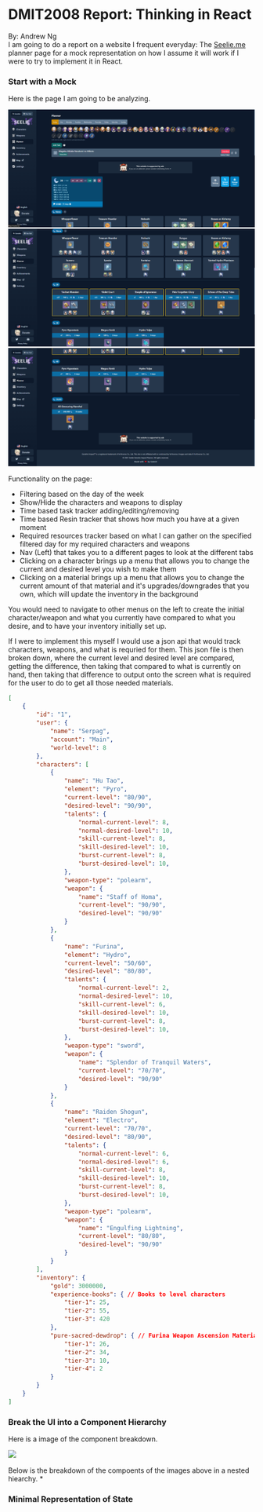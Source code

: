 # DMIT2008 Report: Thinking in React
By: Andrew Ng<br>
I am going to do a report on a website I frequent everyday: The [Seelie.me](https://seelie.inmagi.com/planner) planner page for a mock representation on how I assume it will work if I were to try to implement it in React.

### Start with a Mock
Here is the page I am going to be analyzing.
<!-- Insert Page Images Here -->
![mockSource1](./images/mockSource1.png)
![mockSource2](./images/mockSource2.png)
![mockSource3](./images/mockSource3.png)

Functionality on the page:
* Filtering based on the day of the week
* Show/Hide the characters and weapons to display
* Time based task tracker adding/editing/removing
* Time based Resin tracker that shows how much you have at a given moment
* Required resources tracker based on what I can gather on the specified filtered day for my required characters and weapons
* Nav (Left) that takes you to a different pages to look at the different tabs
* Clicking on a character brings up a menu that allows you to change the current and desired level you wish to make them
* Clicking on a material brings up a menu that allows you to change the current amount of that material and it's upgrades/downgrades that you own, which will update the inventory in the background

You would need to navigate to other menus on the left to create the initial character/weapon and what you currently have compared to what you desire, and to have your inventory initially set up.

If I were to implement this myself I would use a json api that would track characters, weapons, and what is requried for them. This json file is then broken down, where the current level and desired level are compared, getting the difference, then taking that compared to what is currently on hand, then taking that difference to output onto the screen what is required for the user to do to get all those needed materials.

```json
[
	{
		"id": "1",
		"user": {
			"name": "Serpag",
			"account": "Main",
			"world-level": 8
		},
		"characters": [
			{
				"name": "Hu Tao",
				"element": "Pyro",
				"current-level": "80/90",
				"desired-level": "90/90",
				"talents": {
					"normal-current-level": 8,
					"normal-desired-level": 10,
					"skill-current-level": 8,
					"skill-desired-level": 10,
					"burst-current-level": 8,
					"burst-desired-level": 10,
				},
				"weapon-type": "polearm",
				"weapon": {
					"name": "Staff of Homa",
					"current-level": "90/90",
					"desired-level": "90/90"
				}
			},
			{
				"name": "Furina",
				"element": "Hydro",
				"current-level": "50/60",
				"desired-level": "80/80",
				"talents": {
					"normal-current-level": 2,
					"normal-desired-level": 10,
					"skill-current-level": 6,
					"skill-desired-level": 10,
					"burst-current-level": 8,
					"burst-desired-level": 10,
				},
				"weapon-type": "sword",
				"weapon": {
					"name": "Splendor of Tranquil Waters",
					"current-level": "70/70",
					"desired-level": "90/90"
				}
			},
			{
				"name": "Raiden Shogun",
				"element": "Electro",
				"current-level": "70/70",
				"desired-level": "80/90",
				"talents": {
					"normal-current-level": 6,
					"normal-desired-level": 6,
					"skill-current-level": 8,
					"skill-desired-level": 10,
					"burst-current-level": 8,
					"burst-desired-level": 10,
				},
				"weapon-type": "polearm",
				"weapon": {
					"name": "Engulfing Lightning",
					"current-level": "80/80",
					"desired-level": "90/90"
				}
			}
		],
		"inventory": {
			"gold": 3000000,
			"experience-books": { // Books to level characters
				"tier-1": 25,
				"tier-2": 55,
				"tier-3": 420
			},
			"pure-sacred-dewdrop": { // Furina Weapon Ascension Material
				"tier-1": 26,
				"tier-2": 34,
				"tier-3": 10,
				"tier-4": 2
			}
		}
	}
]
```

### Break the UI into a Component Hierarchy
Here is a image of the component breakdown.
<!-- Insert images here -->
<img src="./images/">

Below is the breakdown of the compoents of the images above in a nested hiearchy.
* 

### Minimal Representation of State


